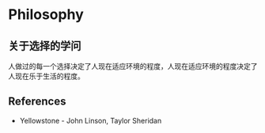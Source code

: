 # Philosophy

## 关于选择的学问

人做过的每一个选择决定了人现在适应环境的程度，人现在适应环境的程度决定了人现在乐于生活的程度。

## References

- Yellowstone - John Linson, Taylor Sheridan
